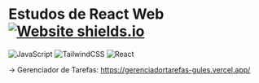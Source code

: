 # Estudos de React Web [![Website shields.io](https://img.shields.io/website-up-down-green-red/http/shields.io.svg)](http://shields.io/)
![JavaScript](https://img.shields.io/badge/javascript-%23323330.svg?style=for-the-badge&logo=javascript&logoColor=%23F7DF1E) ![TailwindCSS](https://img.shields.io/badge/tailwindcss-%2338B2AC.svg?style=for-the-badge&logo=tailwind-css&logoColor=white)
![React](https://img.shields.io/badge/react-%2320232a.svg?style=for-the-badge&logo=react&logoColor=%2361DAFB) 

-> Gerenciador de Tarefas: https://gerenciadortarefas-gules.vercel.app/
